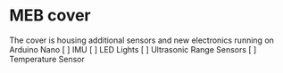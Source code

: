 # MEB cover

The cover is housing additional sensors and new electronics running on Arduino Nano
[ ] IMU
[ ] LED Lights
[ ] Ultrasonic Range Sensors
[ ] Temperature Sensor
